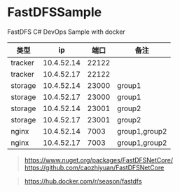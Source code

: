 # FastDFSSample
FastDFS C# DevOps Sample with docker

| 类型    | ip         | 端口  | 备注          |
| ------- | ---------- | ----- | ------------- |
| tracker | 10.4.52.14 | 22122 |               |
| tracker | 10.4.52.17 | 22122 |               |
| storage | 10.4.52.14 | 23000 | group1        |
| storage | 10.4.52.17 | 23000 | group1        |
| storage | 10.4.52.14 | 23001 | group2        |
| storage | 10.4.52.17 | 23001 | group2        |
| nginx   | 10.4.52.14 | 7003  | group1,group2 |
| nginx   | 10.4.52.17 | 7003  | group1,group2 |

> https://www.nuget.org/packages/FastDFSNetCore/
> https://github.com/caozhiyuan/FastDFSNetCore

> https://hub.docker.com/r/season/fastdfs
